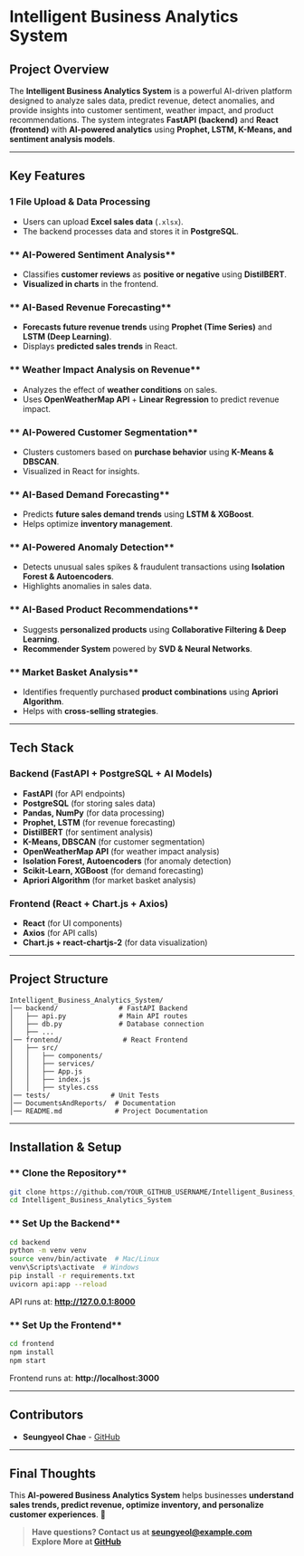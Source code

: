 #  Intelligent Business Analytics System 

##  Project Overview
The **Intelligent Business Analytics System** is a powerful AI-driven platform designed to analyze sales data, predict revenue, detect anomalies, and provide insights into customer sentiment, weather impact, and product recommendations. The system integrates **FastAPI (backend)** and **React (frontend)** with **AI-powered analytics** using **Prophet, LSTM, K-Means, and sentiment analysis models**.

---

##  **Key Features**
### **1️ File Upload & Data Processing**  
-  Users can upload **Excel sales data** (`.xlsx`).  
-  The backend processes data and stores it in **PostgreSQL**.

### ** AI-Powered Sentiment Analysis**  
-  Classifies **customer reviews** as **positive or negative** using **DistilBERT**.  
-  **Visualized in charts** in the frontend.

### ** AI-Based Revenue Forecasting**  
-  **Forecasts future revenue trends** using **Prophet (Time Series)** and **LSTM (Deep Learning)**.  
-  Displays **predicted sales trends** in React.

### ** Weather Impact Analysis on Revenue**  
-  Analyzes the effect of **weather conditions** on sales.  
-  Uses **OpenWeatherMap API** + **Linear Regression** to predict revenue impact.

### ** AI-Powered Customer Segmentation**  
-  Clusters customers based on **purchase behavior** using **K-Means & DBSCAN**.  
-  Visualized in React for insights.

### ** AI-Based Demand Forecasting**  
-  Predicts **future sales demand trends** using **LSTM & XGBoost**.  
-  Helps optimize **inventory management**.

### ** AI-Powered Anomaly Detection**  
-  Detects unusual sales spikes & fraudulent transactions using **Isolation Forest & Autoencoders**.  
-  Highlights anomalies in sales data.

### ** AI-Based Product Recommendations**  
-  Suggests **personalized products** using **Collaborative Filtering & Deep Learning**.  
-  **Recommender System** powered by **SVD & Neural Networks**.

### ** Market Basket Analysis**  
-  Identifies frequently purchased **product combinations** using **Apriori Algorithm**.  
-  Helps with **cross-selling strategies**.

---

##  **Tech Stack**
### **Backend (FastAPI + PostgreSQL + AI Models)**
- **FastAPI** (for API endpoints)
- **PostgreSQL** (for storing sales data)
- **Pandas, NumPy** (for data processing)
- **Prophet, LSTM** (for revenue forecasting)
- **DistilBERT** (for sentiment analysis)
- **K-Means, DBSCAN** (for customer segmentation)
- **OpenWeatherMap API** (for weather impact analysis)
- **Isolation Forest, Autoencoders** (for anomaly detection)
- **Scikit-Learn, XGBoost** (for demand forecasting)
- **Apriori Algorithm** (for market basket analysis)

### **Frontend (React + Chart.js + Axios)**
- **React** (for UI components)
- **Axios** (for API calls)
- **Chart.js + react-chartjs-2** (for data visualization)

---

##  **Project Structure**
```
Intelligent_Business_Analytics_System/
│── backend/               # FastAPI Backend
│   ├── api.py             # Main API routes
│   ├── db.py              # Database connection
│   ├── ...
│── frontend/               # React Frontend
│   ├── src/
│   │   ├── components/
│   │   ├── services/
│   │   ├── App.js
│   │   ├── index.js
│   │   ├── styles.css
│── tests/               # Unit Tests
│── DocumentsAndReports/  # Documentation
│── README.md             # Project Documentation
```

---

##  **Installation & Setup**
### ** Clone the Repository**
```bash
git clone https://github.com/YOUR_GITHUB_USERNAME/Intelligent_Business_Analytics_System.git
cd Intelligent_Business_Analytics_System
```

### ** Set Up the Backend**
```bash
cd backend
python -m venv venv
source venv/bin/activate  # Mac/Linux
venv\Scripts\activate  # Windows
pip install -r requirements.txt
uvicorn api:app --reload
```
API runs at: **http://127.0.0.1:8000**

### ** Set Up the Frontend**
```bash
cd frontend
npm install
npm start
```
Frontend runs at: **http://localhost:3000**

---

##  **Contributors**
- **Seungyeol Chae** - [GitHub](https://github.com/Ed-chae)

---

##  **Final Thoughts**
This **AI-powered Business Analytics System** helps businesses **understand sales trends, predict revenue, optimize inventory, and personalize customer experiences**. 🚀  

>  **Have questions? Contact us at seungyeol@example.com**  
>  **Explore More at [GitHub](https://github.com/YOUR_GITHUB_USERNAME/Intelligent_Business_Analytics_System)**
